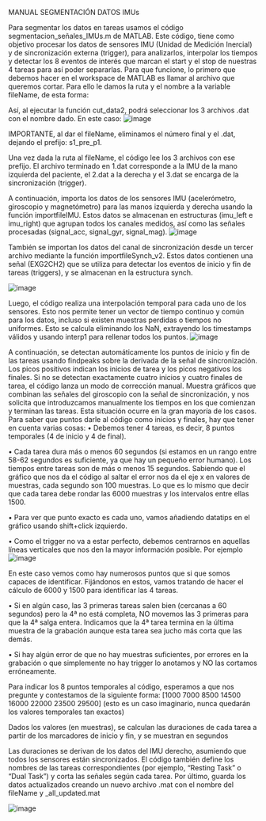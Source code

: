 MANUAL SEGMENTACIÓN DATOS IMUs

Para segmentar los datos en tareas usamos el código segmentacion_señales_IMUs.m de MATLAB. 
Este código, tiene como objetivo procesar los datos de sensores IMU (Unidad de Medición Inercial) y de sincronización externa (trigger), para analizarlos, interpolar los tiempos y detectar los 8 eventos de interés que marcan el start y el stop de nuestras 4 tareas para así poder separarlas. 
Para que funcione, lo primero que debemos hacer en el workspace de MATLAB es llamar al archivo que queremos cortar. Para ello le damos la ruta y el nombre a la variable fileName, de esta forma:
 
Así, al ejecutar la función cut_data2, podrá seleccionar los 3 archivos .dat con el nombre dado. En este caso:
![image](https://github.com/user-attachments/assets/128fba5e-fc25-4250-bd4e-5c0ea8fbeae1)

IMPORTANTE, al dar el fileName, eliminamos el número final y el .dat, dejando el prefijo: s1_pre_p1. 

Una vez dada la ruta al fileName, el código lee los 3 archivos con ese prefijo. El archivo terminado en 1.dat corresponde a la IMU de la mano izquierda del paciente, el 2.dat a la derecha y el 3.dat se encarga de la sincronización (trigger).

A continuación, importa los datos de los sensores IMU (acelerómetro, giroscopio y magnetómetro) para las manos izquierda y derecha usando la función importfileIMU. Estos datos se almacenan en estructuras (imu_left e imu_right) que agrupan todos los canales medidos, así como las señales procesadas (signal_acc, signal_gyr, signal_mag).
![image](https://github.com/user-attachments/assets/0a767daa-aacf-4681-ae1b-4be15af3a282)


También se importan los datos del canal de sincronización desde un tercer archivo mediante la función importfileSynch_v2. Estos datos contienen una señal (EXG2CH2) que se utiliza para detectar los eventos de inicio y fin de tareas (triggers), y se almacenan en la estructura synch.

![image](https://github.com/user-attachments/assets/7c14eed3-9edf-43c0-8743-18670b5e5786)

Luego, el código realiza una interpolación temporal para cada uno de los sensores. Esto nos permite tener un vector de tiempo continuo y común para los datos, incluso si existen muestras perdidas o tiempos no uniformes. Esto se calcula eliminando los NaN, extrayendo los timestamps válidos y usando interp1 para rellenar todos los puntos.
![image](https://github.com/user-attachments/assets/1c8c0412-da80-4b0f-9ee4-399f57d365b9)

A continuación, se detectan automáticamente los puntos de inicio y fin de las tareas usando findpeaks sobre la derivada de la señal de sincronización. Los picos positivos indican los inicios de tarea y los picos negativos los finales. 
Si no se detectan exactamente cuatro inicios y cuatro finales de tarea, el código lanza un modo de corrección manual. Muestra gráficos que combinan las señales del giroscopio con la señal de sincronización, y nos solicita que introduzcamos manualmente los tiempos en los que comienzan y terminan las tareas. 
Esta situación ocurre en la gran mayoría de los casos. Para saber que puntos darle al código como inicios y finales, hay que tener en cuenta varias cosas:
•	Debemos tener 4 tareas, es decir, 8 puntos temporales (4 de inicio y 4 de final).

•	Cada tarea dura más o menos 60 segundos (si estamos en un rango entre 58-62 segundos es suficiente, ya que hay un pequeño error humano). Los tiempos entre tareas son de más o menos 15 segundos.
Sabiendo que el gráfico que nos da el código al saltar el error nos da el eje x en valores de muestras, cada segundo son 100 muestras. Lo que es lo mismo que decir que cada tarea debe rondar las 6000 muestras y los intervalos entre ellas 1500.

•	Para ver que punto exacto es cada uno, vamos añadiendo datatips en el gráfico usando shift+click izquierdo. 

•	Como el trigger no va a estar perfecto, debemos centrarnos en aquellas líneas verticales que nos den la mayor información posible. Por ejemplo
![image](https://github.com/user-attachments/assets/c9f23b74-13c3-447c-bbe1-d013518c0ad5)

En este caso vemos como hay numerosos puntos que si que somos capaces de identificar. Fijándonos en estos, vamos tratando de hacer el cálculo de 6000 y 1500 para identificar las 4 tareas.


•	Si en algún caso, las 3 primeras tareas salen bien (cercanas a 60 segundos) pero la 4ª no está completa, NO movemos las 3 primeras para que la 4ª salga entera. Indicamos que la 4ª tarea termina en la última muestra de la grabación aunque esta tarea sea jucho más corta que las demás.

•	Si hay algún error de que no hay muestras suficientes, por errores en la grabación o que simplemente no hay trigger lo anotamos y NO las cortamos erróneamente.

Para indicar los 8 puntos temporales al código, esperamos a que nos pregunte y contestamos de la siguiente forma:
[1000 7000 8500 14500 16000 22000 23500 29500]
(esto es un caso imaginario, nunca quedarán los valores temporales tan exactos)

Dados los valores (en muestras), se calculan las duraciones de cada tarea a partir de los marcadores de inicio y fin, y se muestran en segundos

Las duraciones se derivan de los datos del IMU derecho, asumiendo que todos los sensores están sincronizados. El código también define los nombres de las tareas correspondientes (por ejemplo, “Resting Task” o “Dual Task”) y corta las señales según cada tarea. 
Por último, guarda los datos actualizados creando un nuevo archivo .mat con el nombre del fileName y _all_updated.mat

![image](https://github.com/user-attachments/assets/f7269113-9af1-4477-9733-97f4bba31bed)
